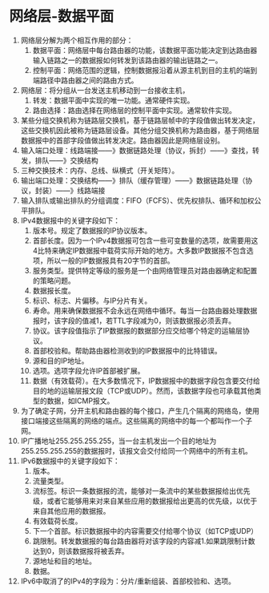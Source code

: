 # 网络层-数据平面

1. 网络层分解为两个相互作用的部分：
   1. 数据平面：网络层中每台路由器的功能，该数据平面功能决定到达路由器输入链路之一的数据报如何转发到该路由器的输出链路之一。
   2. 控制平面：网络范围的逻辑，控制数据报沿着从源主机到目的主机的端到端路径中路由器之间的路由方式。
2. 网络层：将分组从一台发送主机移动到一台接收主机，
   1. 转发：数据平面中实现的唯一功能。通常硬件实现。
   2. 路由选择：路由选择在网络层的控制平面中实现。通常软件实现。
3. 某些分组交换机称为链路层交换机，基于链路层帧中的字段值做出转发决定，这些交换机因此被称为链路层设备。其他分组交换机称为路由器，基于网络层数据报中的首部字段值做出转发决定。路由器因此是网络层设别。
4. 输入端口处理：线路端接——》数据链路处理（协议，拆封）——》查找，转发，排队——》交换结构
5. 三种交换技术：内存、总线、纵横式（开关矩阵）。
6. 输出端口处理：交换结构——》排队（缓存管理）——》数据链路处理（协议，封装）——》线路端接
7. 输入排队或输出排队的分组调度：FIFO（FCFS）、优先权排队、循环和加权公平排队。
8. IPv4数据报中的关键字段如下：
   1. 版本号。规定了数据报的IP协议版本。
   2. 首部长度。因为一个IPv4数据报可包含一些可变数量的选项，故需要用这4比特来确定IP数据报中载荷实际开始的地方。大多数IP数据报不包含选项，所以一般的IP数据报具有20字节的首部。
   3. 服务类型。提供特定等级的服务是一个由网络管理员对路由器确定和配置的策略问题。
   4. 数据报长度。
   5. 标识、标志、片偏移。与IP分片有关。
   6. 寿命。用来确保数据报不会永远在网络中循环。每当一台路由器处理数据报时，该字段的值减1，若TTL字段减为0，则该数据报必须丢弃。
   7. 协议。该字段值指示了IP数据报的数据部分应交给哪个特定的运输层协议。
   8. 首部校验和。帮助路由器检测收到的IP数据报中的比特错误。
   9. 源和目的IP地址。
   10. 选项。选项字段允许IP首部被扩展。
   11. 数据（有效载荷）。在大多数情况下，IP数据报中的数据字段包含要交付给目的地的运输层报文段（TCP或UDP）。然而，该数据字段也可承载其他类型的数据，如ICMP报文。
9.  为了确定子网，分开主机和路由器的每个接口，产生几个隔离的网络岛，使用接口端接这些隔离的网络的端点。这些隔离的网络中的每一个都叫作一个子网。
10. IP广播地址255.255.255.255，当一台主机发出一个目的地址为255.255.255.255的数据报时，该报文会交付给同一个网络中的所有主机。
11. IPv6数据报中的关键字段如下：
    1.  版本。
    2.  流量类型。
    3.  流标签。标识一条数据报的流，能够对一条流中的某些数据报给出优先级，或者它能够用来对来自某些应用的数据报给出更高的优先级，以优于来自其他应用的数据报。
    4.  有效载荷长度。
    5.  下一个首部。标识数据报中的内容需要交付给哪个协议（如TCP或UDP）
    6.  跳限制。转发数据报的每台路由器将对该字段的内容减1.如果跳限制计数达到0，则该数据报将被丢弃。
    7.  源地址和目的地址。
    8.  数据。
12. IPv6中取消了的IPv4的字段为：分片/重新组装、首部校验和、选项。